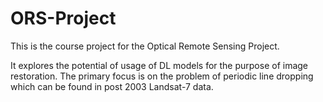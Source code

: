 # ORS-Project

This is the course project for the Optical Remote Sensing Project.

It explores the potential of usage of DL models for the purpose of image restoration. The primary focus is on the problem of periodic line dropping which can be found in post 2003 Landsat-7 data.

